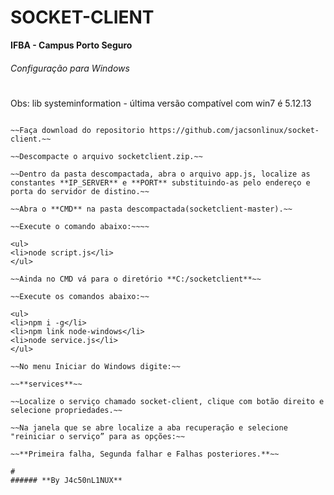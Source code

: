 # SOCKET-CLIENT

**IFBA - Campus Porto Seguro**

###### Configuração para Windows
#
Obs:  lib systeminformation - última versão compatível com win7 é 5.12.13 

~~~~Faça login no Windows como administrador.~~

~~Faça download do repositorio https://github.com/jacsonlinux/socket-client.~~

~~Descompacte o arquivo socketclient.zip.~~

~~Dentro da pasta descompactada, abra o arquivo app.js, localize as constantes **IP_SERVER** e **PORT** substituindo-as pelo endereço e porta do servidor de distino.~~

~~Abra o **CMD** na pasta descompactada(socketclient-master).~~

~~Execute o comando abaixo:~~~~

<ul>
<li>node script.js</li>
</ul>

~~Ainda no CMD vá para o diretório **C:/socketclient**~~

~~Execute os comandos abaixo:~~

<ul>
<li>npm i -g</li>
<li>npm link node-windows</li>
<li>node service.js</li>
</ul>

~~No menu Iniciar do Windows digite:~~

~~**services**~~

~~Localize o serviço chamado socket-client, clique com botão direito e selecione propriedades.~~

~~Na janela que se abre localize a aba recuperação e selecione "reiniciar o serviço” para as opções:~~

~~**Primeira falha, Segunda falhar e Falhas posteriores.**~~

#
###### **By J4c50nL1NUX**

